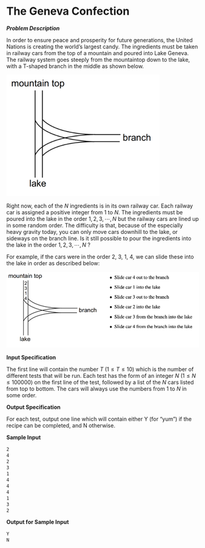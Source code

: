 # The Geneva Confection

***Problem Description***

In order to ensure peace and prosperity for future generations, the United Nations is creating the
world’s largest candy. The ingredients must be taken in railway cars from the top of a mountain
and poured into Lake Geneva. The railway system goes steeply from the mountaintop down to the
lake, with a T-shaped branch in the middle as shown below.

<img src = '00.png' width = 400px>

Right now, each of the $N$ ingredients is in its own railway car. Each railway car is assigned a positive integer from 1 to $N$. The ingredients must be poured into the lake in the order $1, 2, 3, \cdots , N$
but the railway cars are lined up in some random order. The difficulty is that, because of the especially heavy gravity today, you can only move cars downhill to the lake, or sideways on the branch
line. Is it still possible to pour the ingredients into the lake in the order $1, 2, 3, \cdots , N$ ?


For example, if the cars were in the order 2, 3, 1, 4, we can slide these into the lake in order as
described below:


<img src = '01.png' width = 800px>

**Input Specification**

The first line will contain the number $T$ $(1 \leq T \leq 10)$ which is the number of different tests that
will be run. Each test has the form of an integer $N$ $(1 \leq N \leq 100 000)$ on the first line of the test,
followed by a list of the $N$ cars listed from top to bottom. The cars will always use the numbers
from 1 to $N$ in some order.

**Output Specification**

For each test, output one line which will contain either Y (for “yum”) if the recipe can be completed,
and N otherwise.

**Sample Input**

```
2
4
2
3
1
4
4
4
1
3
2
```

**Output for Sample Input**

```
Y
N
```
